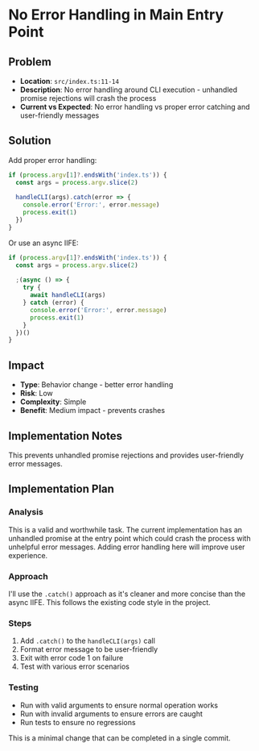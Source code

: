 # No Error Handling in Main Entry Point

## Problem
- **Location**: `src/index.ts:11-14`
- **Description**: No error handling around CLI execution - unhandled promise rejections will crash the process
- **Current vs Expected**: No error handling vs proper error catching and user-friendly messages

## Solution
Add proper error handling:

```typescript
if (process.argv[1]?.endsWith('index.ts')) {
  const args = process.argv.slice(2)
  
  handleCLI(args).catch(error => {
    console.error('Error:', error.message)
    process.exit(1)
  })
}
```

Or use an async IIFE:

```typescript
if (process.argv[1]?.endsWith('index.ts')) {
  const args = process.argv.slice(2)
  
  ;(async () => {
    try {
      await handleCLI(args)
    } catch (error) {
      console.error('Error:', error.message)
      process.exit(1)
    }
  })()
}
```

## Impact
- **Type**: Behavior change - better error handling
- **Risk**: Low
- **Complexity**: Simple
- **Benefit**: Medium impact - prevents crashes

## Implementation Notes
This prevents unhandled promise rejections and provides user-friendly error messages.

## Implementation Plan

### Analysis
This is a valid and worthwhile task. The current implementation has an unhandled promise at the entry point which could crash the process with unhelpful error messages. Adding error handling here will improve user experience.

### Approach
I'll use the `.catch()` approach as it's cleaner and more concise than the async IIFE. This follows the existing code style in the project.

### Steps
1. Add `.catch()` to the `handleCLI(args)` call
2. Format error message to be user-friendly
3. Exit with error code 1 on failure
4. Test with various error scenarios

### Testing
- Run with valid arguments to ensure normal operation works
- Run with invalid arguments to ensure errors are caught
- Run tests to ensure no regressions

This is a minimal change that can be completed in a single commit.